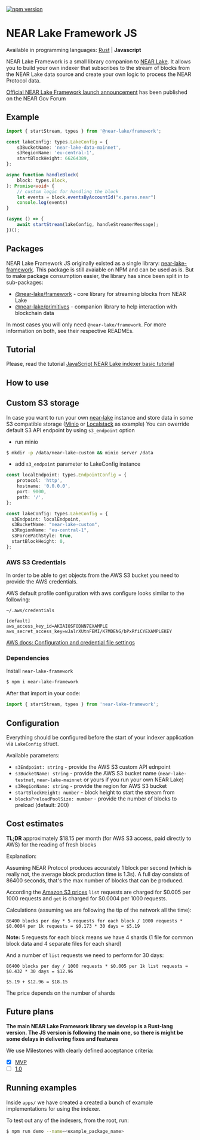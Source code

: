 [![npm version](https://badge.fury.io/js/near-lake-framework.svg)](https://badge.fury.io/js/near-lake-framework)

# NEAR Lake Framework JS

Available in programming languages: [Rust](https://github.com/near/near-lake-framework) | **Javascript**
  
NEAR Lake Framework is a small library companion to [NEAR Lake](https://github.com/near/near-lake). It allows you to build
your own indexer that subscribes to the stream of blocks from the NEAR Lake data source and create your own logic to process
the NEAR Protocol data.

[Official NEAR Lake Framework launch announcement](https://gov.near.org/t/announcement-near-lake-framework-brand-new-word-in-indexer-building-approach/17668) has been published on the NEAR Gov Forum

## Example

```ts
import { startStream, types } from '@near-lake/framework';

const lakeConfig: types.LakeConfig = {
    s3BucketName: 'near-lake-data-mainnet',
    s3RegionName: 'eu-central-1',
    startBlockHeight: 66264389,
};

async function handleBlock(
    block: types.Block,
): Promise<void> {
    // custom logic for handling the block
    let events = block.eventsByAccountId("x.paras.near")
    console.log(events)
}

(async () => {
    await startStream(lakeConfig, handleStreamerMessage);
})();
```

## Packages

NEAR Lake Framework JS originally existed as a single library: [near-lake-framework](https://www.npmjs.com/package/near-lake-framework). This package is still avaiable on NPM and can be used as is. But to make package consumption easier, the library has since been split in to sub-packages:
- [@near-lake/framework](./packages/near-lake-framework/README.md) - core library for streaming blocks from NEAR Lake
- [@near-lake/primitives](./packages/near-lake-primitives/README.md) - companion library to help interaction with blockchain data

In most cases you will only need `@near-lake/framework`. For more information on both, see their respective READMEs.

## Tutorial

Please, read the tutorial [JavaScript NEAR Lake indexer basic tutorial](https://near-indexers.io/tutorials/lake/js-lake-indexer)

## How to use

## Custom S3 storage

In case you want to run your own [near-lake](https://github.com/near/near-lake) instance and store data in some S3 compatible storage ([Minio](https://min.io/) or [Localstack](https://localstack.cloud/) as example)
You can owerride default S3 API endpoint by using `s3_endpoint` option

- run minio

```bash
$ mkdir -p /data/near-lake-custom && minio server /data
```

- add `s3_endpoint` parameter to LakeConfig instance

```typescript
const localEndpoint: types.EndpointConfig = {
    protocol: 'http',
    hostname: '0.0.0.0',
    port: 9000,
    path: '/',
};

const lakeConfig: types.LakeConfig = {
  s3Endpoint: localEndpoint,
  s3BucketName: "near-lake-custom",
  s3RegionName: "eu-central-1",
  s3ForcePathStyle: true,
  startBlockHeight: 0,
};
```

### AWS S3 Credentials

In order to be able to get objects from the AWS S3 bucket you need to provide the AWS credentials.

AWS default profile configuration with aws configure looks similar to the following:

`~/.aws/credentials`

```
[default]
aws_access_key_id=AKIAIOSFODNN7EXAMPLE
aws_secret_access_key=wJalrXUtnFEMI/K7MDENG/bPxRfiCYEXAMPLEKEY
```

[AWS docs: Configuration and credential file settings](https://docs.aws.amazon.com/cli/latest/userguide/cli-configure-files.html)

### Dependencies

Install `near-lake-framework`

```bash
$ npm i near-lake-framework
```

After that import in your code:

```ts
import { startStream, types } from 'near-lake-framework';
```

## Configuration

Everything should be configured before the start of your indexer application via `LakeConfig` struct.

Available parameters:

- `s3Endpoint: string` - provide the AWS S3 custom API ednpoint
- `s3BucketName: string` - provide the AWS S3 bucket name (`near-lake-testnet`, `near-lake-mainnet` or yours if you run your own NEAR Lake)
- `s3RegionName: string` - provide the region for AWS S3 bucket
- `startBlockHeight: number` - block height to start the stream from
- `blocksPreloadPoolSize: number` - provide the number of blocks to preload (default: 200)

## Cost estimates

**TL;DR** approximately $18.15 per month (for AWS S3 access, paid directly to AWS) for the reading of fresh blocks

Explanation:

Assuming NEAR Protocol produces accurately 1 block per second (which is really not, the average block production time is 1.3s). A full day consists of 86400 seconds, that's the max number of blocks that can be produced.

According the [Amazon S3 prices](https://aws.amazon.com/s3/pricing/?nc1=h_ls) `list` requests are charged for $0.005 per 1000 requests and `get` is charged for $0.0004 per 1000 requests.

Calculations (assuming we are following the tip of the network all the time):

```
86400 blocks per day * 5 requests for each block / 1000 requests * $0.0004 per 1k requests = $0.173 * 30 days = $5.19
```

**Note:** 5 requests for each block means we have 4 shards (1 file for common block data and 4 separate files for each shard)

And a number of `list` requests we need to perform for 30 days:

```
86400 blocks per day / 1000 requests * $0.005 per 1k list requests = $0.432 * 30 days = $12.96

$5.19 + $12.96 = $18.15
```

The price depends on the number of shards

## Future plans

**The main NEAR Lake Framework library we develop is a Rust-lang version. The JS version is following the main one, so there is might be some delays in delivering fixes and features**

We use Milestones with clearly defined acceptance criteria:

- [x] [MVP](https://github.com/near/near-lake-framework/milestone/1)
- [ ] [1.0](https://github.com/near/near-lake-framework/milestone/2)

## Running examples

Inside `apps/` we have created a created a bunch of example implementations for using the indexer. 

To test out any of the indexers, from the root, run:

```bash
$ npm run demo --name=<example_package_name>
```
